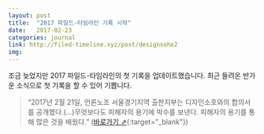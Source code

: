 ```yaml
---
layout: post
title:  "2017 파일드-타임라인 기록 시작"
date:   2017-02-23
categories: journal
link: http://filed-timeline.xyz/post/designsoho2
img: 
---
```

조금 늦었지만 2017 파일드-타임라인의 첫 기록을 업데이트했습니다. 최근 들려온 반가운 소식으로 첫 기록을 할 수 있어 기쁩니다. 

> “2017년 2월 21일, 언론노조 서울경기지역 출판지부는 디자인소호와의 합의서를 공개했다.(...)무엇보다도 피해자의 용기에 박수를 보낸다. 피해자의 용기를 통해 많은 것을 배웠다.” ([바로가기 &neArr;](http://filed-timeline.xyz/post/designsoho2){:target="_blank"})
